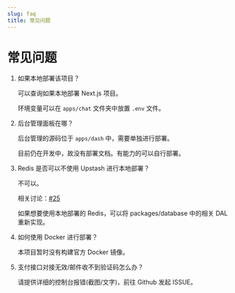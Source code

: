 ```yaml
---
slug: faq
title: 常见问题
---
```


# 常见问题

1. 如果本地部署该项目？

   可以查询如果本地部署 Next.js 项目。

   环境变量可以在 `apps/chat` 文件夹中放置 `.env` 文件。

2. 后台管理面板在哪？

   后台管理的源码位于 `apps/dash` 中，需要单独进行部署。

   目前仍在开发中，故没有部署文档。有能力的可以自行部署。

3. Redis 是否可以不使用 Upstash 进行本地部署？

   不可以。

   相关讨论：[#25](https://github.com/AprilNEA/ChatGPT-Admin-Web/issues/25)

   如果想要使用本地部署的 Redis，可以将 packages/database 中的相关 DAL 重新实现。

4. 如何使用 Docker 进行部署？

   本项目暂时没有构建官方 Docker 镜像。

5. 支付接口对接无效/邮件收不到验证码怎么办？

   请提供详细的控制台报错(截图/文字)，前往 Github 发起 ISSUE。
